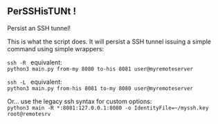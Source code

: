 ## PerSSHisTUNt !

Persist an SSH tunnel!

This is what the script does. It will persist a SSH tunnel issuing a simple command
using simple wrappers:

`ssh -R ` equivalent:<br>
`python3 main.py from-my 8080 to-his 8081 user@myremoteserver`<br>

`ssh -L ` equivalent:<br>
`python3 main.py from-his 8081 to-my 8080 user@myremoteserver`<br>

Or... use the legacy ssh syntax for custom options:<br>
`python3 main -R *:8081:127.0.0.1:8080 -o IdentityFile=~/myssh.key root@remotesrv`
